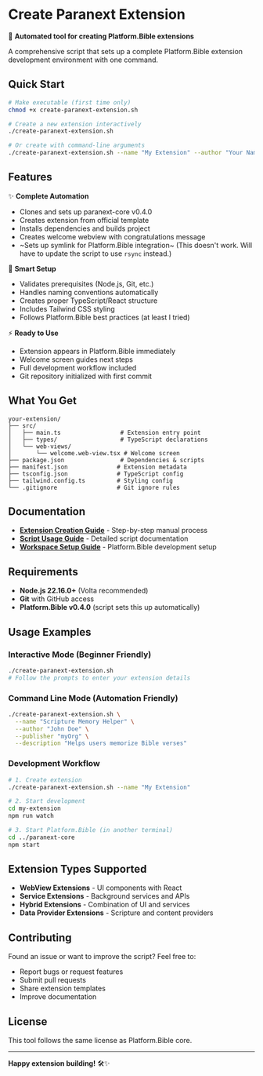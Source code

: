 # Create Paranext Extension

🚀 **Automated tool for creating Platform.Bible extensions**

A comprehensive script that sets up a complete Platform.Bible extension development environment with one command.

## Quick Start

```bash
# Make executable (first time only)
chmod +x create-paranext-extension.sh

# Create a new extension interactively
./create-paranext-extension.sh

# Or create with command-line arguments
./create-paranext-extension.sh --name "My Extension" --author "Your Name"
```

## Features

✨ **Complete Automation**
- Clones and sets up paranext-core v0.4.0
- Creates extension from official template
- Installs dependencies and builds project
- Creates welcome webview with congratulations message
- ~Sets up symlink for Platform.Bible integration~ (This doesn't work. Will have to update the script to use `rsync` instead.)

🎯 **Smart Setup**
- Validates prerequisites (Node.js, Git, etc.)
- Handles naming conventions automatically
- Creates proper TypeScript/React structure
- Includes Tailwind CSS styling
- Follows Platform.Bible best practices (at least I tried)

⚡ **Ready to Use**
- Extension appears in Platform.Bible immediately
- Welcome screen guides next steps
- Full development workflow included
- Git repository initialized with first commit

## What You Get

```
your-extension/
├── src/
│   ├── main.ts                 # Extension entry point
│   ├── types/                  # TypeScript declarations
│   └── web-views/
│       └── welcome.web-view.tsx # Welcome screen
├── package.json                # Dependencies & scripts
├── manifest.json              # Extension metadata
├── tsconfig.json              # TypeScript config
├── tailwind.config.ts         # Styling config
└── .gitignore                 # Git ignore rules
```

## Documentation

- **[Extension Creation Guide](docs/paranext-extension-creation-prompt.md)** - Step-by-step manual process
- **[Script Usage Guide](docs/script-usage-guide.md)** - Detailed script documentation
- **[Workspace Setup Guide](docs/workspace-setup-guide.md)** - Platform.Bible development setup

## Requirements

- **Node.js 22.16.0+** (Volta recommended)
- **Git** with GitHub access
- **Platform.Bible v0.4.0** (script sets this up automatically)

## Usage Examples

### Interactive Mode (Beginner Friendly)
```bash
./create-paranext-extension.sh
# Follow the prompts to enter your extension details
```

### Command Line Mode (Automation Friendly)
```bash
./create-paranext-extension.sh \
  --name "Scripture Memory Helper" \
  --author "John Doe" \
  --publisher "myOrg" \
  --description "Helps users memorize Bible verses"
```

### Development Workflow
```bash
# 1. Create extension
./create-paranext-extension.sh --name "My Extension"

# 2. Start development
cd my-extension
npm run watch

# 3. Start Platform.Bible (in another terminal)
cd ../paranext-core
npm start
```

## Extension Types Supported

- **WebView Extensions** - UI components with React
- **Service Extensions** - Background services and APIs
- **Hybrid Extensions** - Combination of UI and services
- **Data Provider Extensions** - Scripture and content providers

## Contributing

Found an issue or want to improve the script? Feel free to:
- Report bugs or request features
- Submit pull requests
- Share extension templates
- Improve documentation

## License

This tool follows the same license as Platform.Bible core.

---

**Happy extension building!** 🛠️✨
